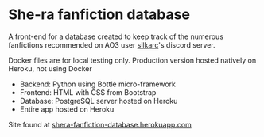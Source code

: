 # She-ra fanfiction database

A front-end for a database created to keep track of the numerous fanfictions recommended on AO3 user [silkarc](https://archiveofourown.org/users/silkarc/)'s discord server.

Docker files are for local testing only. Production version hosted natively on Heroku, not using Docker

- Backend: Python using Bottle micro-framework
- Frontend: HTML with CSS from Bootstrap
- Database: PostgreSQL server hosted on Heroku
- Entire app hosted on Heroku

Site found at [shera-fanfiction-database.herokuapp.com](https://shera-fanfiction-database.herokuapp.com/)

